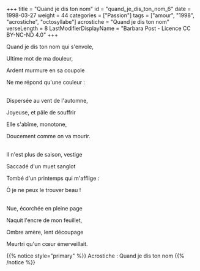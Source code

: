 +++
title = "Quand je dis ton nom"
id = "quand_je_dis_ton_nom_6"
date = 1998-03-27
weight = 44
categories = ["Passion"]
tags = ["amour", "1998", "acrostiche", "octosyllabe"]
acrostiche = "Quand je dis ton nom"
verseLength = 8
LastModifierDisplayName = "Barbara Post - Licence CC BY-NC-ND 4.0"
+++

Quand je dis ton nom qui s'envole,

Ultime mot de ma douleur,

Ardent murmure en sa coupole

Ne me répond qu'une couleur :

 \
Dispersée au vent de l'automne,

Joyeuse, et pâle de souffrir

Elle s'abîme, monotone,

Doucement comme on va mourir.

 \
Il n'est plus de saison, vestige

Saccadé d'un muet sanglot

Tombé d'un printemps qui m'afflige :

Ô je ne peux le trouver beau !

 \
Nue, écorchée en pleine page

Naquit l'encre de mon feuillet,

Ombre amère, lent découpage

Meurtri qu'un cœur émerveillait.

{{% notice style="primary" %}}
Acrostiche : Quand je dis ton nom
{{% /notice %}}
